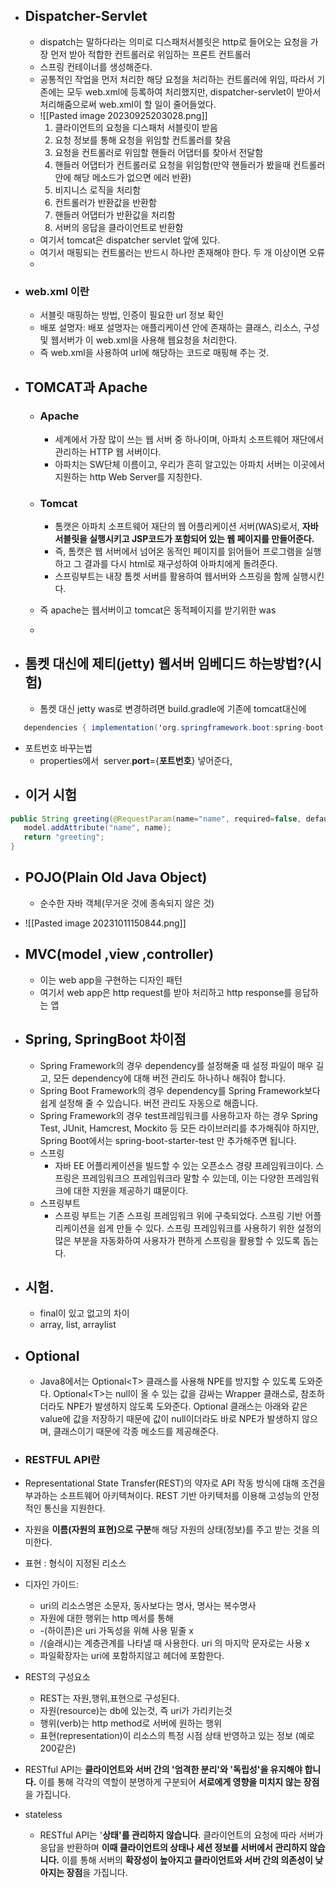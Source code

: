 * ## Dispatcher-Servlet
	* dispatch는 말하다라는 의미로 디스패처서블릿은 http로 들어오는 요청을 가장 먼저 받아 적합한 컨트롤러로 위임하는 프론트 컨트롤러
	* 스프링 컨테이너를 생성해준다.
	* 공통적인 작업을 먼저 처리한 해당 요청을 처리하는 컨트롤러에 위임, 따라서 기존에는 모두 web.xml에 등록하여 처리했지만, dispatcher-servlet이 받아서 처리해줌으로써 web.xml이 할 일이 줄어들었다.
	* ![[Pasted image 20230925203028.png]]
		1. 클라이언트의 요청을 디스패처 서블릿이 받음
		2. 요청 정보를 통해 요청을 위임할 컨트롤러를 찾음
		3. 요청을 컨트롤러로 위임할 핸들러 어댑터를 찾아서 전달함
		4. 핸들러 어댑터가 컨트롤러로 요청을 위임함(만약 핸들러가 봤을때 컨트롤러안에 해당 메소드가 없으면 에러 반환)
		5. 비지니스 로직을 처리함
		6. 컨트롤러가 반환값을 반환함
		7. 핸들러 어댑터가 반환값을 처리함
		8. 서버의 응답을 클라이언트로 반환함
	* 여기서 tomcat은 dispatcher servlet 앞에 있다.
	* 여기서 매핑되는 컨트롤러는 반드시 하나만 존재해야 한다. 두 개 이상이면 오류
	* 
* ### web.xml 이란
	* 서블릿 매핑하는 방법, 인증이 필요한 url 정보 확인
	*  배포 설명자: 배포 설명자는 애플리케이션 안에 존재하는 클래스, 리소스, 구성 및 웹서버가 이 web.xml을 사용해 웹요청을 처리한다.
	* 즉 web.xml을 사용하여 url에 해당하는 코드로 매핑해 주는 것.
* ## TOMCAT과 Apache
	* ### Apache
		* 세계에서 가장 많이 쓰는 웹 서버 중 하나이며, 아파치 소프트웨어 재단에서 관리하는 HTTP 웹 서버이다.
		* 아파치는 SW단체 이름이고, 우리가 흔히 알고있는 아파치 서버는 이곳에서 지원하는 http Web Server를 지칭한다.
	
	 * ### Tomcat 
		 * 톰캣은 아파치 소프트웨어 재단의 웹 어플리케이션 서버(WAS)로서, **자바 서블릿을 실행시키고 JSP코드가 포함되어 있는 웹 페이지를 만들어준다.**
		 * 즉, 톰캣은 웹 서버에서 넘어온 동적인 페이지를 읽어들어 프로그램을 실행하고 그 결과를 다시 html로 재구성하여 아파치에게 돌려준다.
		 * 스프링부트는 내장 톰켓 서버를 활용하여 웹서버와 스프링을 함께 실행시킨다.
	 * 즉 apache는 웹서버이고 tomcat은 동적페이지를 받기위한 was
	 * 
 * ## 톰켓 대신에 제티(jetty) 웹서버 임베디드 하는방법?(시험)
	 * 톰켓 대신 jetty was로 변경하려면 build.gradle에 기존에 tomcat대신에 
  ```java
	 dependencies { implementation('org.springframework.boot:spring-boot-starter-web') { exclude group: 'org.springframework.boot', module: 'spring-boot-starter-tomcat' } implementation "org.springframework.boot:spring-boot-starter-jetty" }
```
 * 포트번호 바꾸는법
	 * properties에서  server.**port**={**포트번호**} 넣어준다,
* ## 이거 시험
```java
public String greeting(@RequestParam(name="name", required=false, defaultValue="World") String name, Model model) {  
   model.addAttribute("name", name);  
   return "greeting";  
}
```

* ## POJO(Plain Old Java Object)
	* 순수한 자바 객체(무거운 것에 종속되지 않은 것)


* ![[Pasted image 20231011150844.png]]
* ## MVC(model ,view ,controller)
	* 이는 web app을 구현하는 디자인 패턴
	* 여기서 web app은 http request를 받아 처리하고 http response를 응답하는 앱
* ## Spring, SpringBoot 차이점
	* Spring Framework의 경우 dependency를 설정해줄 때 설정 파일이 매우 길고, 모든 dependency에 대해 버전 관리도 하나하나 해줘야 합니다.
	* Spring Boot Framework의 경우 dependency를 Spring Framework보다 쉽게 설정해 줄 수 있습니다. 버전 관리도 자동으로 해줍니다.
	* Spring Framework의 경우 test프레임워크를 사용하고자 하는 경우 Spring Test, JUnit, Hamcrest, Mockito 등 모든 라이브러리를 추가해줘야 하지만, Spring Boot에서는 spring-boot-starter-test 만 추가해주면 됩니다.
	* 스프링
		* 자바 EE 어플리케이션을 빌드할 수  있는 오픈소스 경량 프레임워크이다. 스프링은 프레임워크으 프레임워크라 말할 수 있는데, 이는 다양한 프레임워크에 대한 지원을 제공하기 떄문이다.
	* 스프링부트
		* 스프링 부트는 기존 스프링 프레임워크 위에 구축되었다. 스프링 기반 어플리케이션을 쉽게 만들 수 있다. 스프링 프레임워크를 사용하기 위한 설정의 많은 부분을 자동화하여 사용자가 편하게 스프링을 활용할 수 있도록 돕는다.
* ## 시험. 
	* final이 있고 없고의 차이
	* array, list, arraylist
* ## Optional
	* Java8에서는 Optional\<T> 클래스를 사용해 NPE를 방지할 수 있도록 도와준다. Optional\<T>는 null이 올 수 있는 값을 감싸는 Wrapper 클래스로, 참조하더라도 NPE가 발생하지 않도록 도와준다. Optional 클래스는 아래와 같은 value에 값을 저장하기 때문에 값이 null이더라도 바로 NPE가 발생하지 않으며, 클래스이기 때문에 각종 메소드를 제공해준다.
* ### RESTFUL API란
* Representational State Transfer(REST)의 약자로 API 작동 방식에 대해 조건을 부과하는 소프트웨어 아키텍쳐이다. REST 기반 아키텍처를 이용해 고성능의 안정적인 통신을 지원한다.
* 자원을 **이름(자원의 표현)으로 구분**해 해당 자원의 상태(정보)를 주고 받는 것을 의미한다.
* 표현 : 형식이 지정된 리소스
* 디자인 가이드:
	* uri의 리소스명은 소문자, 동사보다는 명사, 명사는 복수명사
	* 자원에 대한 행위는 http 메서를 통해
	* -(하이픈)은 uri 가독성을 위해 사용 밑줄 x
	* /(슬래시)는 계층관계를 나타낼 때 사용한다.  uri 의 마지막 문자로는 사용 x
	* 파일확장자는 uri에 포함하지않고 헤더에 포함한다.
* REST의 구성요소
	* REST는 자원,행위,표현으로 구성된다.
	* 자원(resource)는 db에 있는것, 즉 uri가 가리키는것
	* 행위(verb)는 http method로 서버에 원하는 행위
	* 표현(representation)이 리소스의 특정 시점 상태 반영하고 있는 정보 (예로 200같은)
* RESTful API는 **클라이언트와 서버 간의 '엄격한 분리'와 '독립성'을 유지해야 합니다.** 이를 통해 각각의 역할이 분명하게 구분되어 **서로에게 영향을 미치지 않는 장점**을 가집니다.
* stateless
	* RESTful API는 '**상태'를 관리하지 않습니다**. 클라이언트의 요청에 따라 서버가 응답을 반환하며 **이때 클라이언트의 상태나 세션 정보를 서버에서 관리하지 않습니다.** 이를 통해 서버의 **확장성이 높아지고 클라이언트와 서버 간의 의존성이 낮아지는 장점**을 가집니다.
